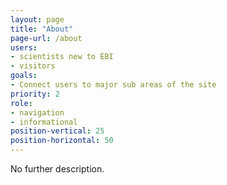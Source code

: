 ```yaml
---
layout: page
title: "About"
page-url: /about
users:
- scientists new to EBI
- visitors
goals:
- Connect users to major sub areas of the site
priority: 2
role:
- navigation
- informational
position-vertical: 25
position-horizontal: 50
---
```


No further description.
